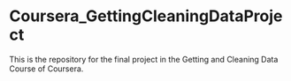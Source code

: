 # Coursera_GettingCleaningDataProject
This is the repository for the final project in the Getting and Cleaning Data Course of Coursera.
